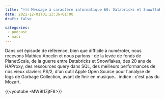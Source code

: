 ```yaml
---
title: "🇫🇷 Message à caractère informatique 60: Databricks et Snowflake aboient, haproxy passe et graphe les ramassages des miettes"
date: 2021-12-01T01:23:36+01:00
draft: false

categories:
 - podcast
 - maci
---
```


Dans cet épisode de référence, bien que difficile à numéroter, nous recevons Mathieu Ancelin et nous parlons : de la levée de fonds de PlanetScale, de la guerre entre Databricks et Snowflakes, des 20 ans de HAProxy, des ressources query dans SQL, des meilleurs performances de nos vieux claviers PS/2, d'un outil Apple Open Source pour l'analyse de logs de Garbage Collection, avant de finir en musique... indice : c'est pas du Mozart.

{{<youtube -MW9I1ZjtF8>}}